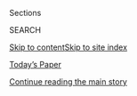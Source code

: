 <div id="app">

<div>

<div class="NYTAppHideMasthead css-zz1s19 e1suatyy0">

<div class="section css-ui9rw0 e1suatyy2">

<div class="css-11hrj97 er09x8g0">

<div class="css-6n7j50">

</div>

<span class="css-1dv1kvn">Sections</span>

<div class="css-10488qs">

<span class="css-1dv1kvn">SEARCH</span>

</div>

[Skip to content](#site-content)[Skip to site index](#site-index)

</div>

<div class="css-10698na e1huz5gh0">

</div>

</div>

<div id="masthead-bar-one" class="section hasLinks css-15hmgas e1csuq9d3">

<div class="css-uqyvli e1csuq9d0">

</div>

<div class="css-1uqjmks e1csuq9d1">

</div>

<div class="css-9e9ivx">

[](https://myaccount.nytimes.com/auth/login?response_type=cookie&client_id=vi)

</div>

<div class="css-1bvtpon e1csuq9d2">

[Today’s Paper](https://www.nytimes.com/section/todayspaper)

</div>

</div>

</div>

</div>

<div data-aria-hidden="false">

<div id="site-content" role="main">

<div id="top-wrapper" class="css-15p45cc eaca97t0" type="top">

<div id="top-slug" class="css-19x0jxb eaca97t1" hidden="">

Advertisement

</div>

[Continue reading the main story](#after-top)

<div class="ad top-wrapper" style="text-align:center;height:100%;display:block;min-height:90px">

<div id="top" class="place-ad" data-position="top" data-size-key="top">

</div>

</div>

<div id="after-top">

</div>

</div>

<div id="collection-opinion-gender-and-society" class="section css-15h4p1b e9abtgs0">

<div class="css-1j21atc e1svk9qx1">

<div class="css-fmiefx e1svk9qx2">

<div class="css-1hk7r2m eu54l5x0">

<div id="sponsor-wrapper" class="css-7a1pgi eaca97t0" type="sponsor" hidden="">

<div id="sponsor-slug" class="css-1l4mleb eaca97t1" hidden="">

Supported by

</div>

[Continue reading the main story](#after-sponsor)

<div id="sponsor" class="ad sponsor-wrapper" style="text-align:left;height:100%;display:block">

</div>

<div id="after-sponsor">

</div>

</div>

</div>

### <span class="css-1032l74 ezz4tcd1">[Opinion](/section/opinion)</span>

</div>

<div class="css-nfcc9b e1svk9qx3">

<div class="css-vl9dhg e1svk9qx5">

<div class="css-1nrhkj6 e1svk9qx6">

# Gender & Society

<div class="follow-button-placeholder" data-collection-id="">

</div>

</div>

## <span>How gender shapes the world and the way we live.</span>

</div>

</div>

## <span>How gender shapes the world and the way we live.</span>

</div>

<div class="css-6knu33 eoqylgt0">

<div class="supplemental-header">

<div class="module-body">

<div style="max-width:100%;margin:0 auto">

<div id="100000005611003" class="css-191iepd" data-slug="gender-front-styles" style="max-width:1050px">

</div>

</div>

</div>

</div>

</div>

<div class="css-185go5a e1o5byef0">

<div class="css-15cbhtu">

  - [Latest](#stream-panel)
  - <span class="css-6n7j50">Search</span>
    <div class="control">
    <div class="label-container css-1dv1kvn">
    Search
    </div>
    <div class="css-wm4t3d">
    **<span id="clear-search-input" class="css-1dv1kvn">Clear this text
    input</span>
    </div>
    </div>
    <span class="css-1iovbfw"></span>

<div id="stream-panel" class="section css-8msx5b e1jz0cab1">

<div class="css-13mho3u">

1.  
    
    <div class="css-1cp3ece">
    
    <div class="css-1l4spti">
    
    [](/2020/08/06/arts/design/suffragist-19th-amendment-central-park.html)
    
    <div class="css-79elbk">
    
    ![](https://static01.nyt.com/images/2020/08/07/arts/06suffragist-statue1/06suffragist-statue1-thumbWide.jpg?quality=75&auto=webp&disable=upscale)
    
    </div>
    
    ## For Three Suffragists, a Monument Well Past Due
    
    Central Park will soon unveil its first sculpture depicting
    nonfictional female figures. “The fact that nobody even noticed that
    women were missing in Central Park — what does that say about the
    invisibility of women?”
    
    <div class="css-1nqbnmb ea5icrr0">
    
    By <span class="css-1n7hynb">Alisha Haridasani Gupta</span>
    
    </div>
    
    </div>
    
    <div class="css-1lc2l26 e1xfvim33">
    
    </div>
    
    </div>

2.  
    
    <div class="css-1cp3ece">
    
    <div class="css-1l4spti">
    
    [](/2020/07/31/style/19th-amendment-native-womens-suffrage.html)
    
    <div class="css-79elbk">
    
    ![](https://static01.nyt.com/images/2020/07/31/multimedia/31suffrage-nativewomen-07/31suffrage-nativewomen-07-thumbWide.jpg?quality=75&auto=webp&disable=upscale)
    
    </div>
    
    ## In 1920, Native Women Sought the Vote. Here’s What’s Next.
    
    The 19th Amendment did not bring the right to vote to all Native
    women, but two experts in a conversation said it did usher in the
    possibility of change.
    
    <div class="css-1nqbnmb ea5icrr0">
    
    By <span class="css-1n7hynb">Cathleen D. Cahill <span>and</span>
    Sarah Deer</span>
    
    </div>
    
    </div>
    
    <div class="css-1lc2l26 e1xfvim33">
    
    </div>
    
    </div>

3.  
    
    <div class="css-1cp3ece">
    
    <div class="css-1l4spti">
    
    [](/2020/07/23/sunday-review/reopening-schools-coronavirus.html)
    
    <div class="css-79elbk">
    
    ![](https://static01.nyt.com/images/2020/07/26/opinion/sunday/26darville-print/26darville-print-thumbWide.jpg?quality=75&auto=webp&disable=upscale)
    
    </div>
    
    ### <span class="css-m70j1g">news analysis</span>
    
    ## Reopening Schools Is Way Harder Than It Should Be
    
    So is leaving them closed. Now what do we do?
    
    <div class="css-1nqbnmb ea5icrr0">
    
    By <span class="css-1n7hynb">Sarah Darville</span>
    
    </div>
    
    </div>
    
    <div class="css-1lc2l26 e1xfvim33">
    
    </div>
    
    </div>

4.  
    
    <div class="css-1cp3ece">
    
    <div class="css-1l4spti">
    
    [](/2020/07/16/opinion/culture/mashrou-leila-fan-suicide.html)
    
    <div class="css-79elbk">
    
    ![](https://static01.nyt.com/images/2020/07/16/opinion/16Papazian2/16Papazian2-thumbWide.jpg?quality=75&auto=webp&disable=upscale)
    
    </div>
    
    ## She Waved a Rainbow Flag at Our Cairo Show. Tragedy Followed.
    
    That Sarah Hegazi felt safe enough to honor our music with her
    bravery is thrilling; that such a simple act forever altered and
    then ended her life brings me great sorrow.
    
    <div class="css-1nqbnmb ea5icrr0">
    
    By <span class="css-1n7hynb">Haig Papazian</span>
    
    </div>
    
    </div>
    
    <div class="css-1lc2l26 e1xfvim33">
    
    </div>
    
    </div>

5.  
    
    <div class="css-1cp3ece">
    
    <div class="css-1l4spti">
    
    [](/2020/07/13/opinion/obamacare-aca-trump-women.html)
    
    <div class="css-79elbk">
    
    ![](https://static01.nyt.com/images/2020/07/13/opinion/13sebelius1/merlin_174017205_5a2fa982-1f61-4ccb-997d-a1fac38cfc39-thumbWide.jpg?quality=75&auto=webp&disable=upscale)
    
    </div>
    
    ## Attention All Women: Trump Is Coming for Your Health Care
    
    Even with a pandemic raging, the president wants the Supreme Court
    to strike down the Affordable Care Act.
    
    <div class="css-1nqbnmb ea5icrr0">
    
    By <span class="css-1n7hynb">Kathleen Sebelius</span>
    
    </div>
    
    </div>
    
    <div class="css-1lc2l26 e1xfvim33">
    
    </div>
    
    </div>

6.  
    
    <div class="css-1cp3ece">
    
    <div class="css-1l4spti">
    
    [](/2020/07/02/style/woman-suffrage-movement-descend.html)
    
    <div class="css-79elbk">
    
    ![](https://static01.nyt.com/images/2020/07/03/multimedia/03suffrage-blank-17/03suffrage-blank-17-thumbWide.jpg?quality=75&auto=webp&disable=upscale)
    
    </div>
    
    ## My \_\_\_ Was a Suffragist
    
    One hundred years after the 19th Amendment, suffragists’ descendants
    consider how far we’ve come and how far we still have to go.
    
    <div class="css-1nqbnmb ea5icrr0">
    
    By <span class="css-1n7hynb">Jennifer Harlan</span>
    
    </div>
    
    </div>
    
    <div class="css-1lc2l26 e1xfvim33">
    
    </div>
    
    </div>

7.  
    
    <div class="css-1cp3ece">
    
    <div class="css-1l4spti">
    
    [](/2020/06/25/arts/nonbinary-comedians-pride-coronavirus.html)
    
    <div class="css-79elbk">
    
    ![](https://static01.nyt.com/images/2020/06/25/arts/25nonbinary-comics-promo/2-thumbWide.jpg?quality=75&auto=webp&disable=upscale)
    
    </div>
    
    ## Five Nonbinary Comics on This Moment: ‘I’m Not Some New Buzzword’
    
    These comedians talk about their experiences in the industry, and
    wanting audiences to look beyond their gender identity.
    
    <div class="css-1nqbnmb ea5icrr0">
    
    By <span class="css-1n7hynb">Shane O’Neill</span>
    
    </div>
    
    </div>
    
    <div class="css-1lc2l26 e1xfvim33">
    
    </div>
    
    </div>

8.  
    
    <div class="css-1cp3ece">
    
    <div class="css-1l4spti">
    
    [](/2020/06/23/opinion/trans-gender-language-trump.html)
    
    <div class="css-79elbk">
    
    ![](https://static01.nyt.com/images/2020/06/26/opinion/23bunten1/merlin_162381234_2e047a48-1cb9-417e-b698-2fda980db093-thumbWide.jpg?quality=75&auto=webp&disable=upscale)
    
    </div>
    
    ## Sex Does Not Mean Gender. Equating Them Erases Trans Lives.
    
    Embracing the experiences of trans people means leaving old
    vocabularies behind.
    
    <div class="css-1nqbnmb ea5icrr0">
    
    By <span class="css-1n7hynb">Devin Michelle Bunten</span>
    
    </div>
    
    </div>
    
    <div class="css-1lc2l26 e1xfvim33">
    
    </div>
    
    </div>

9.  
    
    <div class="css-1cp3ece">
    
    <div class="css-1l4spti">
    
    [](/2020/04/03/opinion/sunday/coronavirus-china-US.html)
    
    <div class="css-79elbk">
    
    ![](https://static01.nyt.com/images/2020/04/05/opinion/sunday/05cheng/05cheng-thumbWide.jpg?quality=75&auto=webp&disable=upscale)
    
    </div>
    
    ## Of the Virus and God, Orange Peels and the Party
    
    A mother and daughter write through distance and disease, searching
    for the other’s love.
    
    <div class="css-1nqbnmb ea5icrr0">
    
    By <span class="css-1n7hynb">Yangyang Cheng</span>
    
    </div>
    
    <div class="css-185051n">
    
    [阅读简体中文版](https://cn.nytimes.com/opinion/20200410/coronavirus-china-us/ "Read in Simplified Chinese")[閱讀繁體中文版](https://cn.nytimes.com/opinion/20200410/coronavirus-china-us/zh-hant/ "Read in Traditional Chinese")
    
    </div>
    
    </div>
    
    <div class="css-1lc2l26 e1xfvim33">
    
    </div>
    
    </div>

10. 
    
    <div class="css-1cp3ece">
    
    <div class="css-1l4spti">
    
    [](/2020/03/27/opinion/coronavirus-dogs.html)
    
    <div class="css-79elbk">
    
    ![](https://static01.nyt.com/images/2020/03/30/opinion/27horowitz/27horowitz-thumbWide.jpg?quality=75&auto=webp&disable=upscale)
    
    </div>
    
    ## Dogs, at Least, Love Home Quarantine
    
    Mine and I still walk, and we talk a whole lot more.
    
    <div class="css-1nqbnmb ea5icrr0">
    
    By <span class="css-1n7hynb">Alexandra Horowitz</span>
    
    </div>
    
    </div>
    
    <div class="css-1lc2l26 e1xfvim33">
    
    </div>
    
    </div>

<div class="css-13mho3u">

<div class="css-1t62hi8">

<div class="css-1stvaey">

Show More

<div>

<div style="border:0;clip:rect(0 0 0 0);height:1px;margin:-1px;overflow:hidden;white-space:nowrap;padding:0;width:1px;position:absolute" role="log" data-aria-live="assertive">

</div>

<div style="border:0;clip:rect(0 0 0 0);height:1px;margin:-1px;overflow:hidden;white-space:nowrap;padding:0;width:1px;position:absolute" role="log" data-aria-live="assertive">

</div>

<div style="border:0;clip:rect(0 0 0 0);height:1px;margin:-1px;overflow:hidden;white-space:nowrap;padding:0;width:1px;position:absolute" role="log" data-aria-live="polite">

</div>

<div style="border:0;clip:rect(0 0 0 0);height:1px;margin:-1px;overflow:hidden;white-space:nowrap;padding:0;width:1px;position:absolute" role="log" data-aria-live="polite">

</div>

</div>

</div>

</div>

</div>

</div>

<div class="css-g6hk37 supplemental">

<div id="mid1-wrapper" class="css-10wkyv7 eaca97t0" type="lede">

<div id="mid1-slug" class="css-1tag3rd eaca97t1">

Advertisement

</div>

[Continue reading the main story](#after-mid1)

<div id="mid1" class="ad mid1-wrapper" style="text-align:center;height:100%;display:block;min-height:250px">

</div>

<div id="after-mid1">

</div>

</div>

<div id="mktg-wrapper" class="css-oxle51 eaca97t0" type="mktg">

<div id="mktg-slug" class="css-1tag3rd eaca97t1">

Advertisement

</div>

[Continue reading the main story](#after-mktg)

<div id="mktg" class="ad mktg-wrapper" style="text-align:center;height:100%;display:block">

</div>

<div id="after-mktg">

</div>

</div>

</div>

</div>

</div>

</div>

</div>

</div>

## Site Index

<div>

</div>

## Site Information Navigation

  - [© <span>2020</span> <span>The New York Times
    Company</span>](https://help.nytimes.com/hc/en-us/articles/115014792127-Copyright-notice)

<!-- end list -->

  - [NYTCo](https://www.nytco.com/)
  - [Contact
    Us](https://help.nytimes.com/hc/en-us/articles/115015385887-Contact-Us)
  - [Work with us](https://www.nytco.com/careers/)
  - [Advertise](https://nytmediakit.com/)
  - [T Brand Studio](http://www.tbrandstudio.com/)
  - [Your Ad
    Choices](https://www.nytimes.com/privacy/cookie-policy#how-do-i-manage-trackers)
  - [Privacy](https://www.nytimes.com/privacy)
  - [Terms of
    Service](https://help.nytimes.com/hc/en-us/articles/115014893428-Terms-of-service)
  - [Terms of
    Sale](https://help.nytimes.com/hc/en-us/articles/115014893968-Terms-of-sale)
  - [Site Map](https://spiderbites.nytimes.com)
  - [Help](https://help.nytimes.com/hc/en-us)
  - [Subscriptions](https://www.nytimes.com/subscription?campaignId=37WXW)

</div>

</div>
